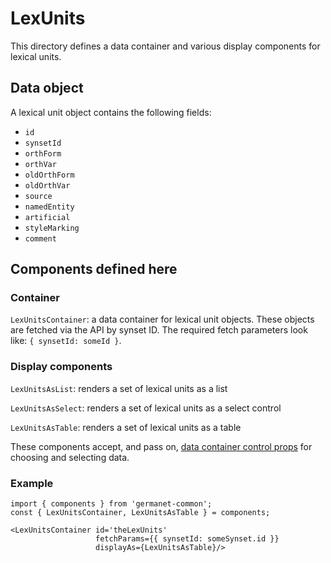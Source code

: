 # LexUnits

This directory defines a data container and various display components
for lexical units.

## Data object

A lexical unit object contains the following fields:

  - `id`
  - `synsetId`
  - `orthForm`
  - `orthVar`
  - `oldOrthForm`
  - `oldOrthVar`
  - `source`
  - `namedEntity`
  - `artificial`
  - `styleMarking`
  - `comment`

## Components defined here

### Container

`LexUnitsContainer`: a data container for lexical unit objects.
These objects are fetched via the API by synset ID.
The required fetch parameters look like: `{ synsetId: someId }`.

### Display components

`LexUnitsAsList`: renders a set of lexical units as a list 

`LexUnitsAsSelect`: renders a set of lexical units as a select control

`LexUnitsAsTable`: renders a set of lexical units as a table 

These components accept, and pass on, [data container control
props](../DataContainer#user-content-selecting-and-choosing-data-objects) for choosing and selecting data.

### Example

```
import { components } from 'germanet-common';
const { LexUnitsContainer, LexUnitsAsTable } = components;

<LexUnitsContainer id='theLexUnits'
                   fetchParams={{ synsetId: someSynset.id }}
                   displayAs={LexUnitsAsTable}/>
```
